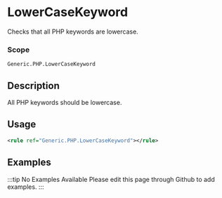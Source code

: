 # LowerCaseKeyword

Checks that all PHP keywords are lowercase.

### Scope

`Generic.PHP.LowerCaseKeyword`

## Description

All PHP keywords should be lowercase.

## Usage

```xml
<rule ref="Generic.PHP.LowerCaseKeyword"></rule>
```

## Examples

:::tip No Examples Available
Please edit this page through Github to add examples.
:::